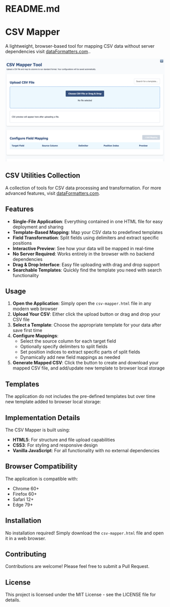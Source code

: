 # README.md

# CSV Mapper

A lightweight, browser-based tool for mapping CSV data without server dependencies visit [dataFormatters.com](https://dataformatters.com)..

![CSV Mapper Screenshot](./screenshots/csv-mapper-screenshot.png)

## CSV Utilities Collection

A collection of tools for CSV data processing and transformation.
For more advanced features, visit [dataFormatters.com](https://dataformatters.com).

## Features

- **Single-File Application**: Everything contained in one HTML file for easy deployment and sharing
- **Template-Based Mapping**: Map your CSV data to predefined templates
- **Field Transformation**: Split fields using delimiters and extract specific positions
- **Interactive Preview**: See how your data will be mapped in real-time
- **No Server Required**: Works entirely in the browser with no backend dependencies
- **Drag & Drop Interface**: Easy file uploading with drag and drop support
- **Searchable Templates**: Quickly find the template you need with search functionality

## Usage

1. **Open the Application**: Simply open the `csv-mapper.html` file in any modern web browser
2. **Upload Your CSV**: Either click the upload button or drag and drop your CSV file
3. **Select a Template**: Choose the appropriate template for your data after save first time
4. **Configure Mappings**:
   - Select the source column for each target field
   - Optionally specify delimiters to split fields
   - Set position indices to extract specific parts of split fields
   - Dynamically add new field mappings as needed
5. **Generate Mapped CSV**: Click the button to create and download your mapped CSV file, and add/update new template to browser local storage

## Templates

The application do not includes the pre-defined templates but over time new template added to browser local storage:

## Implementation Details

The CSV Mapper is built using:

- **HTML5**: For structure and file upload capabilities
- **CSS3**: For styling and responsive design
- **Vanilla JavaScript**: For all functionality with no external dependencies

## Browser Compatibility

The application is compatible with:
- Chrome 60+
- Firefox 60+
- Safari 12+
- Edge 79+

## Installation

No installation required! Simply download the `csv-mapper.html` file and open it in a web browser.

## Contributing

Contributions are welcome! Please feel free to submit a Pull Request.

## License

This project is licensed under the MIT License - see the LICENSE file for details.
